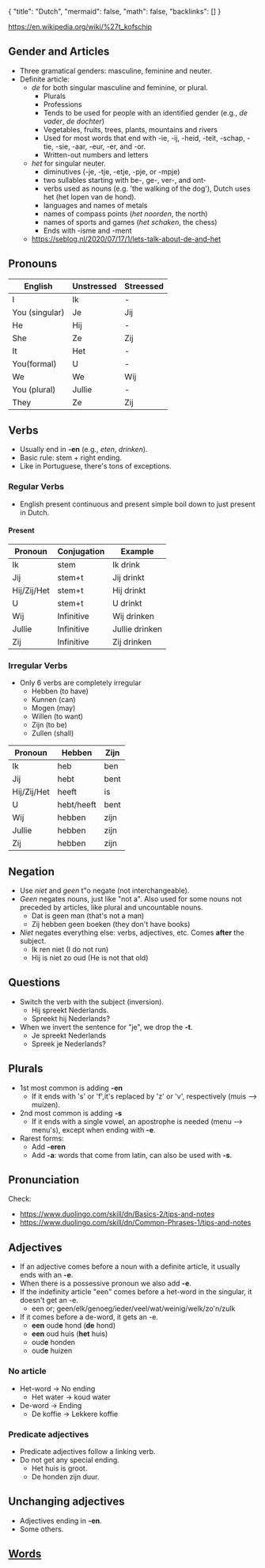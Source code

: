 {
	"title": "Dutch",
	"mermaid": false,
	"math": false,
	"backlinks": []
}

https://en.wikipedia.org/wiki/%27t_kofschip

## Gender and Articles
- Three gramatical genders: masculine, feminine and neuter.
- Definite article:
	- *de* for both singular masculine and feminine, or plural.
		- Plurals
		- Professions
		- Tends to be used for people with an identified gender (e.g., *de vader*, *de dochter*)
		- Vegetables, fruits, trees, plants, mountains and rivers
		- Used for most words that end with -ie, -ij, -heid, -teit, -schap, -tie, -sie, -aar, -eur, -er, and -or.
		- Written-out numbers and letters
	- *het* for singular neuter.
		- diminutives (-je, -tje, -etje, -pje, or -mpje)
		- two sullables starting with be-, ge-, ver-, and ont-
		- verbs used as nouns (e.g. 'the walking of the dog'), Dutch uses het (het lopen van de hond).
		- languages and names of metals
		- names of compass points (*het noorden*, the north)
		- names of sports and games (*het schaken*, the chess)
		- Ends with  -isme and -ment
	- https://seblog.nl/2020/07/17/1/lets-talk-about-de-and-het

## Pronouns

| English        | Unstressed     |Streessed|
|----------------|-----------|-----|
| I              | Ik        |-|
| You (singular) | Je|Jij|
| He             | Hij       |-|
| She            | Ze |Zij|
| It             | Het       |-|
| You(formal)    | U         |-|
| We             | We |Wij|
| You (plural)   | Jullie    |-|
| They           | Ze |Zij|

## Verbs
- Usually end in **-en** (e.g., *eten*, *drinken*).
- Basic rule: stem + right ending.
- Like in Portuguese, there's tons of exceptions.

### Regular Verbs 
- English present continuous and present simple boil down to just present in Dutch.

#### Present

|Pronoun|Conjugation|Example|
|----|----|---|
|Ik|stem|Ik drink|
|Jij|stem+t|Jij drinkt|
|Hij/Zij/Het|stem+t|Hij drinkt|
|U|stem+t|U drinkt|
|Wij|Infinitive|Wij drinken|
|Jullie|Infinitive|Jullie drinken|
|Zij|Infinitive|Zij drinken|

### Irregular Verbs
- Only 6 verbs are completely irregular
	- Hebben (to have)
	- Kunnen (can)
	- Mogen (may)
	- Willen (to want)
	- Zijn (to be)
	- Zullen (shall)

| Pronoun     | Hebben     | Zijn |
|-------------|------------|------|
| Ik          | heb        | ben  |
| Jij         | hebt       | bent |
| Hij/Zij/Het | heeft      | is   |
| U           | hebt/heeft | bent |
| Wij         | hebben     | zijn |
| Jullie      | hebben     | zijn |
| Zij         | hebben     | zijn |

## Negation
- Use *niet* and *geen* t"o negate (not interchangeable).
- *Geen* negates nouns, just like "not a". Also used for some nouns not preceded by articles, like plural and uncountable nouns.
	- Dat is geen man (that's not a man)
	- Zij hebben geen boeken (they don't have books)
- *Niet* negates everything else: verbs, adjectives, etc. Comes **after** the subject.
	- Ik ren niet (I do not run)
	- Hij is niet zo oud (He is not that old)

## Questions
- Switch the verb with the subject (inversion).
	- Hij spreekt Nederlands.
	- Spreekt hij Nederlands?
- When we invert the sentence for "je", we drop the **-t**.
	- Je spreekt Nederlands
	- Spreek je Nederlands?

## Plurals
- 1st most common is adding **-en**
	- If it ends with 's' or 'f',it's replaced by 'z' or 'v', respectively (muis --> muizen).
- 2nd most common is adding **-s**
	- If it ends with a single vowel, an apostrophe is needed (menu --> menu's), except when ending with **-e**.
- Rarest forms:
	- Add **-eren**
	- Add **-a**: words that come from latin, can also be used with **-s**.

## Pronunciation

Check:
- https://www.duolingo.com/skill/dn/Basics-2/tips-and-notes
- https://www.duolingo.com/skill/dn/Common-Phrases-1/tips-and-notes

## Adjectives
- If an adjective comes before a noun with a definite article, it usually ends with an **-e**.
- When there is a possessive pronoun we also add **-e**.
- If the indefinity article "een" comes before a het-word in the singular, it doesn't get an -e.
	- een or; geen/elk/genoeg/ieder/veel/wat/weinig/welk/zo'n/zulk
- If it comes before a de-word, it gets an -e.
	- **een** oud**e** hond (**de** hond)
	- **een** oud huis (**het** huis)
	- oud**e** honden
	- oud**e** huizen

### No article
- Het-word -> No ending
	- Het water -> koud water
- De-word -> Ending
	- De koffie -> Lekkere koffie

### Predicate adjectives
- Predicate adjectives follow a linking verb.
- Do not get any special ending.
	- Het huis is groot.
	- De honden zijn duur.

## Unchanging adjectives
- Adjectives ending in **-en**.
- Some others.

## [Words](/dutch-words/)